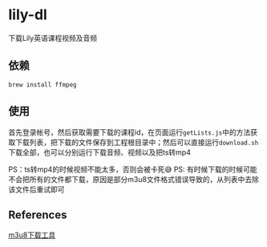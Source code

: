 # lily-dl

下载Lily英语课程视频及音频

## 依赖
```
brew install ffmpeg
```

## 使用
首先登录帐号，然后获取需要下载的课程id，在页面运行`getLists.js`中的方法获取下载列表，把下载的文件保存到工程根目录中；然后可以直接运行`download.sh`下载全部，也可以分别运行下载音频、视频以及把ts转mp4

PS：ts转mp4的时候视频不能太多，否则会被卡死😅️
PS: 有时候下载的时候可能不会把所有的文件都下载，原因是部分m3u8文件格式错误导致的，从列表中去除该文件后重试即可

## References
[m3u8下载工具](https://github.com/sudot/m3u8/tree/v1.3)
